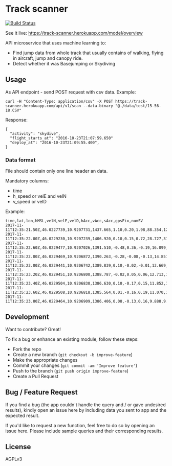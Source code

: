 # Track scanner

[![Build Status](https://travis-ci.org/skyderby/track-segmentation.svg?branch=master)](https://travis-ci.org/skyderby/track-segmentation)

See it live: https://track-scanner.herokuapp.com/model/overview

API microservice that uses machine learning to:
* Find jump data from whole track that usually contains of walking, flying in aircraft, jump and canopy ride.
* Detect whether it was Basejumping or Skydiving


## Usage

As API endpoint - send POST request with csv data. Example:

```
curl -H "Content-Type: application/csv" -X POST https://track-scanner.herokuapp.com/api/v1/scan --data-binary "@./data/test/15-56-18.CSV"
```

Response:
```
{
  "activity": "skydive",
  "flight_starts_at": "2016-10-23T21:07:59.650"
  "deploy_at": "2016-10-23T21:09:55.400",
}
```

### Data format

File should contain only one line header an data.

Mandatory columns:
* time
* h_speed or velE and velN
* v_speed or velD

Example:
```
time,lat,lon,hMSL,velN,velE,velD,hAcc,vAcc,sAcc,gpsFix,numSV
2017-11-11T12:35:21.50Z,46.0227739,10.9207731,1437.665,1.10,0.20,1.98,88.354,126.603,9.74,3,6
2017-11-11T12:35:22.00Z,46.0229230,10.9207239,1406.920,0.10,0.15,0.72,28.727,31.846,1.59,3,7
2017-11-11T12:35:22.60Z,46.0229477,10.9207026,1391.510,-0.48,0.36,-0.19,16.099,18.884,0.68,3,7
2017-11-11T12:35:22.80Z,46.0229469,10.9206872,1390.263,-0.28,-0.08,-0.13,14.851,16.491,0.44,3,7
2017-11-11T12:35:23.00Z,46.0229441,10.9206742,1389.839,0.10,-0.02,-0.01,13.669,14.637,0.43,3,7
2017-11-11T12:35:23.20Z,46.0229451,10.9206800,1388.787,-0.02,0.05,0.06,12.713,13.236,0.33,3,7
2017-11-11T12:35:23.40Z,46.0229504,10.9206830,1386.630,0.10,-0.17,0.15,11.852,12.179,0.45,3,7
2017-11-11T12:35:23.60Z,46.0229508,10.9206818,1385.564,0.01,-0.16,0.19,11.070,11.311,0.38,3,7
2017-11-11T12:35:23.80Z,46.0229464,10.9206909,1386.406,0.08,-0.13,0.16,9.888,9.918,0.42,3,8
```
## Development

Want to contribute? Great!

To fix a bug or enhance an existing module, follow these steps:

* Fork the repo
* Create a new branch (`git checkout -b improve-feature`)
* Make the appropriate changes
* Commit your changes (`git commit -am 'Improve feature'`)
* Push to the branch (`git push origin improve-feature`)
* Create a Pull Request

## Bug / Feature Request

If you find a bug (the app couldn't handle the query and / or gave undesired results), kindly open an issue here by including data you sent to app and the expected result.

If you'd like to request a new function, feel free to do so by opening an issue here. Please include sample queries and their corresponding results.

## License

AGPLv3
